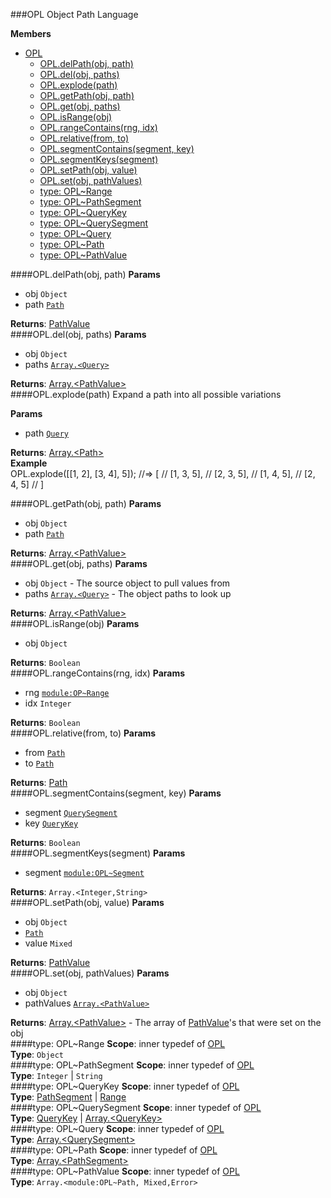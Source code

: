 <a name="module_OPL"></a>
###OPL
Object Path Language

**Members**

* [OPL](#module_OPL)
  * [OPL.delPath(obj, path)](#module_OPL.delPath)
  * [OPL.del(obj, paths)](#module_OPL.del)
  * [OPL.explode(path)](#module_OPL.explode)
  * [OPL.getPath(obj, path)](#module_OPL.getPath)
  * [OPL.get(obj, paths)](#module_OPL.get)
  * [OPL.isRange(obj)](#module_OPL.isRange)
  * [OPL.rangeContains(rng, idx)](#module_OPL.rangeContains)
  * [OPL.relative(from, to)](#module_OPL.relative)
  * [OPL.segmentContains(segment, key)](#module_OPL.segmentContains)
  * [OPL.segmentKeys(segment)](#module_OPL.segmentKeys)
  * [OPL.setPath(obj, value)](#module_OPL.setPath)
  * [OPL.set(obj, pathValues)](#module_OPL.set)
  * [type: OPL~Range](#module_OPL..Range)
  * [type: OPL~PathSegment](#module_OPL..PathSegment)
  * [type: OPL~QueryKey](#module_OPL..QueryKey)
  * [type: OPL~QuerySegment](#module_OPL..QuerySegment)
  * [type: OPL~Query](#module_OPL..Query)
  * [type: OPL~Path](#module_OPL..Path)
  * [type: OPL~PathValue](#module_OPL..PathValue)

<a name="module_OPL.delPath"></a>
####OPL.delPath(obj, path)
**Params**

- obj `Object`  
- path <code>[Path](#module_OPL..Path)</code>  

**Returns**: [PathValue](#module_OPL..PathValue)  
<a name="module_OPL.del"></a>
####OPL.del(obj, paths)
**Params**

- obj `Object`  
- paths <code>[Array.&lt;Query&gt;](#module_OPL..Query)</code>  

**Returns**: [Array.&lt;PathValue&gt;](#module_OPL..PathValue)  
<a name="module_OPL.explode"></a>
####OPL.explode(path)
Expand a path into all possible variations

**Params**

- path <code>[Query](#module_OPL..Query)</code>  

**Returns**: [Array.&lt;Path&gt;](#module_OPL..Path)  
**Example**  
OPL.explode([[1, 2], [3, 4], 5]);
//=> [
//      [1, 3, 5],
//      [2, 3, 5],
//      [1, 4, 5],
//      [2, 4, 5]
//   ]

<a name="module_OPL.getPath"></a>
####OPL.getPath(obj, path)
**Params**

- obj `Object`  
- path <code>[Path](#module_OPL..Path)</code>  

**Returns**: [Array.&lt;PathValue&gt;](#module_OPL..PathValue)  
<a name="module_OPL.get"></a>
####OPL.get(obj, paths)
**Params**

- obj `Object` - The source object to pull values from  
- paths <code>[Array.&lt;Query&gt;](#module_OPL..Query)</code> - The object paths to look up  

**Returns**: [Array.&lt;PathValue&gt;](#module_OPL..PathValue)  
<a name="module_OPL.isRange"></a>
####OPL.isRange(obj)
**Params**

- obj `Object`  

**Returns**: `Boolean`  
<a name="module_OPL.rangeContains"></a>
####OPL.rangeContains(rng, idx)
**Params**

- rng <code>[module:OP~Range](module:OP~Range)</code>  
- idx `Integer`  

**Returns**: `Boolean`  
<a name="module_OPL.relative"></a>
####OPL.relative(from, to)
**Params**

- from <code>[Path](#module_OPL..Path)</code>  
- to <code>[Path](#module_OPL..Path)</code>  

**Returns**: [Path](#module_OPL..Path)  
<a name="module_OPL.segmentContains"></a>
####OPL.segmentContains(segment, key)
**Params**

- segment <code>[QuerySegment](#module_OPL..QuerySegment)</code>  
- key <code>[QueryKey](#module_OPL..QueryKey)</code>  

**Returns**: `Boolean`  
<a name="module_OPL.segmentKeys"></a>
####OPL.segmentKeys(segment)
**Params**

- segment <code>[module:OPL~Segment](module:OPL~Segment)</code>  

**Returns**: `Array.<Integer,String>`  
<a name="module_OPL.setPath"></a>
####OPL.setPath(obj, value)
**Params**

- obj `Object`  
-  <code>[Path](#module_OPL..Path)</code>  
- value `Mixed`  

**Returns**: [PathValue](#module_OPL..PathValue)  
<a name="module_OPL.set"></a>
####OPL.set(obj, pathValues)
**Params**

- obj `Object`  
- pathValues <code>[Array.&lt;PathValue&gt;](#module_OPL..PathValue)</code>  

**Returns**: [Array.&lt;PathValue&gt;](#module_OPL..PathValue) - The array of [PathValue](#module_OPL..PathValue)'s
that were set on the obj  
<a name="module_OPL..Range"></a>
####type: OPL~Range
**Scope**: inner typedef of [OPL](#module_OPL)  
**Type**: `Object`  
<a name="module_OPL..PathSegment"></a>
####type: OPL~PathSegment
**Scope**: inner typedef of [OPL](#module_OPL)  
**Type**: `Integer` | `String`  
<a name="module_OPL..QueryKey"></a>
####type: OPL~QueryKey
**Scope**: inner typedef of [OPL](#module_OPL)  
**Type**: [PathSegment](#module_OPL..PathSegment) | [Range](#module_OPL..Range)  
<a name="module_OPL..QuerySegment"></a>
####type: OPL~QuerySegment
**Scope**: inner typedef of [OPL](#module_OPL)  
**Type**: [QueryKey](#module_OPL..QueryKey) | [Array.&lt;QueryKey&gt;](#module_OPL..QueryKey)  
<a name="module_OPL..Query"></a>
####type: OPL~Query
**Scope**: inner typedef of [OPL](#module_OPL)  
**Type**: [Array.&lt;QuerySegment&gt;](#module_OPL..QuerySegment)  
<a name="module_OPL..Path"></a>
####type: OPL~Path
**Scope**: inner typedef of [OPL](#module_OPL)  
**Type**: [Array.&lt;PathSegment&gt;](#module_OPL..PathSegment)  
<a name="module_OPL..PathValue"></a>
####type: OPL~PathValue
**Scope**: inner typedef of [OPL](#module_OPL)  
**Type**: `Array.<module:OPL~Path, Mixed,Error>`  
